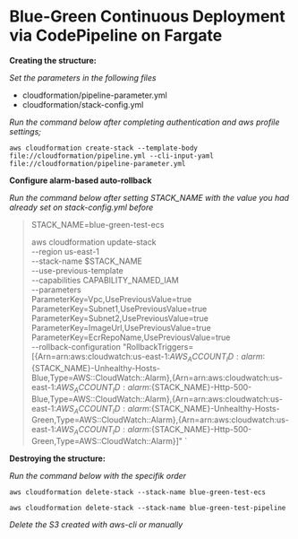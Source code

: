 # Blue-Green Continuous Deployment via CodePipeline on Fargate

**Creating the structure:**

*Set the parameters in the following files*

- cloudformation/pipeline-parameter.yml
- cloudformation/stack-config.yml

*Run the command below after completing authentication and aws profile settings;*

`aws cloudformation create-stack --template-body file://cloudformation/pipeline.yml --cli-input-yaml file://cloudformation/pipeline-parameter.yml`


**Configure alarm-based auto-rollback**

*Run the command below after setting STACK_NAME with the value you had already set on stack-config.yml before*

> STACK_NAME=blue-green-test-ecs
> 
> aws cloudformation update-stack \
>   --region us-east-1 \
>   --stack-name $STACK_NAME  \
>   --use-previous-template \
>   --capabilities CAPABILITY_NAMED_IAM \
>   --parameters \
>        ParameterKey=Vpc,UsePreviousValue=true \
>        ParameterKey=Subnet1,UsePreviousValue=true \
>        ParameterKey=Subnet2,UsePreviousValue=true \
>        ParameterKey=ImageUrl,UsePreviousValue=true \
>        ParameterKey=EcrRepoName,UsePreviousValue=true \
>   --rollback-configuration "RollbackTriggers=[{Arn=arn:aws:cloudwatch:us-east-1:$AWS_ACCOUNT_ID:alarm:${STACK_NAME}-Unhealthy-Hosts-Blue,Type=AWS::CloudWatch::Alarm},{Arn=arn:aws:cloudwatch:us-east-1:$AWS_ACCOUNT_ID:alarm:${STACK_NAME}-Http-500-Blue,Type=AWS::CloudWatch::Alarm},{Arn=arn:aws:cloudwatch:us-east-1:$AWS_ACCOUNT_ID:alarm:${STACK_NAME}-Unhealthy-Hosts-Green,Type=AWS::CloudWatch::Alarm},{Arn=arn:aws:cloudwatch:us-east-1:$AWS_ACCOUNT_ID:alarm:${STACK_NAME}-Http-500-Green,Type=AWS::CloudWatch::Alarm}]" `


**Destroying the structure:**

*Run the command below with the specifik order*

`aws cloudformation delete-stack --stack-name blue-green-test-ecs` 

`aws cloudformation delete-stack --stack-name blue-green-test-pipeline`

*Delete the S3 created with aws-cli or manually*